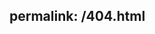 permalink: /404.html
---

<script type="text/javascript" src="http://www.qq.com/404/search_children.js" charset="utf-8" homePageUrl="http://www.catxn.net" homePageName="回到我的主页"></script>
